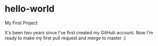 # hello-world
My First Project

It's been two years since I've first created my GitHub account. Now I'm ready to make my first pull request and merge to master :)

